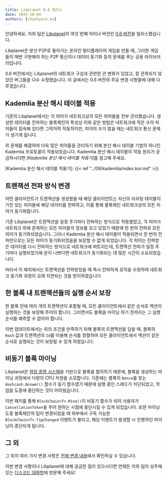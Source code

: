 ```yaml
---
title: Libplanet 0.6 릴리스
date: 2019-10-04
authors: [chanhyuck.ko]
---
```


안녕하세요. 저희 팀은 [Libplanet]의 여섯 번째 마이너 버전인 [0.6 버전][0.6.0]을 릴리스했습니다.

Libplanet은 분산 P2P로 돌아가는 온라인 멀티플레이어 게임을 만들 때, 그러한 게임들이 매번 구현해야 하는 P2P 통신이나 데이터 동기화 등의 문제를 푸는 공용 라이브러리입니다.

0.6 버전에서는 Libplanet의 네트워크 구성과 관련한 큰 변화가 있었고, 잘 관측되지 않았던 버그들을 다수 수정했습니다. 이 글에서는 0.6 버전의 주요 변경 사항들에 대해 다루겠습니다.

[Libplanet]: https://libplanet.io/

Kademlia 분산 해시 테이블 적용
---------------------------
기존의 Libplanet에서는 각 피어가 네트워크상의 모든 피어들을 전부 관리했습니다. 생성한 데이터를 전파하는 블록체인의 특성상 이와 같은 방법은 네트워크에 적은 수의 피어들이 접속해 있다면 그럭저럭 작동하지만, 피어의 수가 많을 때는 네트워크 통신 문제가 생기게 됩니다.

위 문제를 해결하여 더욱 많은 피어들을 관리하기 위해 분산 해시 테이블 기법의 하나인 Kademlia 프로토콜이 적용되었습니다. Kademlia 분산 해시 테이블의 작동 원리가 궁금하시다면 <cite>[Kademlia 분산 해시 테이블 적용기]</cite>를 참고해 주세요.

[Kademlia 분산 해시 테이블 적용기]: {{< ref "../09/kademlia/index.kor.md" >}}


트랜잭션 전파 방식 변경
--------------------
어떤 클라이언트가 트랜잭션을 생성했을 때 해당 클라이언트는 자신의 라우팅 테이블이 가진 있는 피어들에 해당 데이터를 전파하고, 이를 통해 블록체인 네트워크상의 모든 피어가 동기화됩니다.

기존 Libplanet은 트랜잭션을 일정 주기마다 전파하는 방식으로 작동했었고, 각 피어가 네트워크 위에 존재하는 모든 피어들의 정보를 갖고 있었기 때문에 한 번의 전파로 모든 피어가 동기화되었습니다. 그러나 Kademlia 분산 해시 테이블이 적용되면서 한 번의 전파만으로는 모든 피어가 동기화되었음을 보장할 수 없게 되었습니다. 각 피어는 전파받은 데이터를 다시 전파하는 방식으로 네트워크에 퍼트리는데, 트랜잭션 전파가 일정 주기마다 실행되었기에 운이 나쁘다면 네트워크가 동기화되는 데 많은 시간이 소요되었습니다.

따라서 이 패치에서는 트랜잭션을 전파받았을 때 즉시 전파하게 로직을 수정하여 네트워크 동기화 과정이 오래 지연되는 것을 방지하였습니다.


한 블록 내 트랜잭션들의 실행 순서 보장
---------------------------------
한 블록 안에 여러 개의 트랜잭션이 포함될 때, 모든 클라이언트에서 같은 순서로 액션이 실행하는 것을 보장해 주어야 합니다. 그러면서도 블록을 마이닝 하기 전까지는 그 실행 순서를 예측할 수 없어야 합니다.

이번 업데이트에서는 위의 조건을 만족하기 위해 블록의 트랜잭션을 담을 때, 블록의 `Hash` 값과 트랜잭션의 `Id`를 이용해 순서를 정렬하여 모든 클라이언트에서 액션이 같은 순서로 실행되는 것이 보장될 수 있게 하였습니다.


비동기 블록 마이닝
---------------
Libplanet은 [작업 증명 시스템]을 기반으로 블록을 합의하기 때문에, 블록을 생성하는 마이닝 과정에서 다량의 CPU 자원을 소모합니다. 기존에는 블록의 `Nonce`를 찾는 `Hashcash.Answer()` 함수가 동기 함수였기 때문에 실행 중인 스레드가 차단되었고, 작업을 도중에 중단하는 것이 어려웠습니다.

이번 패치를 통해 `BlockChain<T>.Mine()`이 비동기 함수가 되어 사용자가 `CancellationToken`을 주어 원하는 시점에 중단시킬 수 있게 되었습니다. 또한 마이닝 도중 블록체인의 팁이 변경되었을 때 외부에서 구독 가능한 `BlockChain<T>.TipChanged` 이벤트가 불리고, 해당 이벤트가 발생할 시 진행하던 마이닝이 중단되게 됩니다. 

[작업 증명 시스템]: https://ko.wikipedia.org/wiki/%EC%9E%91%EC%97%85_%EC%A6%9D%EB%AA%85_%EC%8B%9C%EC%8A%A4%ED%85%9C

그 외
----

그 외의 여러 가지 변경 사항은 [전체 변경 내용][0.6.0]에서 확인하실 수 있습니다.

이번 변경 사항이나 Libplanet에 대해 궁금한 점이 있으시다면 언제든 저희 팀이 상주해 있는 [디스코드 대화방]에 방문해 주세요!


[0.6.0]: https://github.com/planetarium/libplanet/releases/tag/0.6.0
[디스코드 대화방]: https://discord.gg/ue9fgc3
